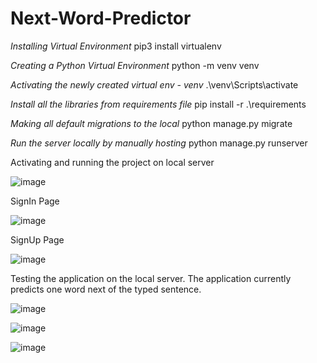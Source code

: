 # Next-Word-Predictor

*Installing Virtual Environment*
pip3 install virtualenv

*Creating a Python Virtual Environment*
python -m venv venv

*Activating the newly created virtual env - venv*
.\venv\Scripts\activate

*Install all the libraries from requirements file*
pip install -r .\requirements

*Making all default migrations to the local*
python manage.py migrate

*Run the server locally by manually hosting*
python manage.py runserver

Activating and running the project on local server

![image](https://user-images.githubusercontent.com/99491659/176275116-1d9ef240-1d6e-4abb-a6de-f0ad67affb24.png)

SignIn Page

![image](https://user-images.githubusercontent.com/99491659/176275230-ed31d349-3e24-4650-9978-1d2fe8a5c766.png)

SignUp Page

![image](https://user-images.githubusercontent.com/99491659/176275290-8d05529a-b4bc-416a-bfaf-3972223d402f.png)

Testing the application on the local server. The application currently predicts one word next of the typed sentence.

![image](https://user-images.githubusercontent.com/99491659/176275351-d50fead7-207f-4bd8-8b2b-b5f4178d177e.png)

![image](https://user-images.githubusercontent.com/99491659/176275369-9e5b2193-fbd1-43ec-9a44-921980363a84.png)

![image](https://user-images.githubusercontent.com/99491659/176275407-624c783d-6655-4069-8c12-9ee4fa836d22.png)
